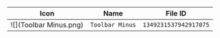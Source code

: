 | Icon | Name | File ID |
| ---  | ---  | ---     |
| ![](Toolbar Minus.png) | `Toolbar Minus` | `1349231537942917075` |
